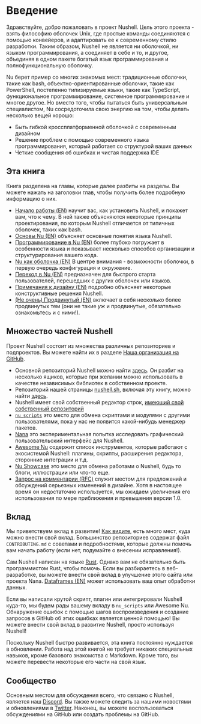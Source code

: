 # Введение

Здравствуйте, добро пожаловать в проект Nushell.
Цель этого проекта - взять философию оболочек Unix, где простые команды соединяются с помощью конвейеров, и адаптировать ее к современному стилю разработки.
Таким образом, Nushell не является ни оболочкой, ни языком программирования, а соединяет в себе и то, и другое, объединяя в одном пакете богатый язык программирования и полнофункциональную оболочку.

Nu берет пример со многих знакомых мест: традиционные оболочки, такие как bash, объектно-ориентированные оболочки, такие как PowerShell, постепенно типизируемые языки, такие как TypeScript, функциональное программирование, системное программирование и многое другое. Но вместо того, чтобы пытаться быть универсальным специалистом, Nu сосредоточила свою энергию на том, чтобы делать несколько вещей хорошо:

- Быть гибкой кроссплатформенной оболочкой с современным дизайном
- Решение проблем с помощью современного языка программирования, который работает со структурой ваших данных
- Четкие сообщения об ошибках и чистая поддержка IDE

## Эта книга

Книга разделена на главы, которые далее разбиты на разделы.
Вы можете нажать на заголовки глав, чтобы получить более подробную информацию о них.

- [Начало работы (EN)](/book/getting_started.md) научит вас, как установить Nushell, и покажет вам, что к чему. В ней также объясняются некоторые принципы проектирования, по которым Nushell отличается от типичных оболочек, таких как bash.
- [Основы Nu (EN)](/book/nu_fundamentals.md) объясняет основные понятия языка Nushell.
- [Программирование в Nu (EN)](/book/programming_in_nu.md) более глубоко погружает в особенности языка и показывает несколько способов организации и структурирования вашего кода.
- [Nu как оболочка (EN)](/book/nu_as_a_shell.md) В центре внимания - возможности оболочки, в первую очередь конфигурация и окружение.
- [Переход в Nu (EN)](/book/coming_to_nu.md) предназначен для быстрого старта пользователей, перешедших с других оболочек или языков.
- [Примечания к дизайну (EN)](/book/design_notes.md) подробно объясняет некоторые конструктивные решения Nushell.
- [(Не очень) Продвинутый (EN)](/book/advanced.md) включает в себя несколько более продвинутых тем (они не такие _уж_ и продвинутые, обязательно ознакомьтесь и с ними!).

## Множество частей Nushell

Проект Nushell состоит из множества различных репозиториев и подпроектов.
Вы можете найти их в разделе [Наша организация на GitHub](https://github.com/nushell).

- Основной репозиторий Nushell можно найти [здесь](https://github.com/nushell/nushell). Он разбит на несколько ящиков, которые при желании можно использовать в качестве независимых библиотек в собственном проекте.
- Репозиторий нашей страницы [nushell.sh](https://www.nushell.sh), включая эту книгу, можно найти [здесь](https://github.com/nushell/nushell.github.io).
- Nushell имеет свой собственный редактор строк, [имеющий свой собственный репозиторий](https://github.com/nushell/reedline)
- [`nu_scripts`](https://github.com/nushell/nu_scripts) это место для обмена скриптами и модулями с другими пользователями, пока у нас не появится какой-нибудь менеджер пакетов.
- [Nana](https://github.com/nushell/nana) это экспериментальная попытка исследовать графический пользовательский интерфейс для Nushell.
- [Awesome Nu](https://github.com/nushell/awesome-nu) содержит список инструментов, которые работают с экосистемой Nushell: плагины, скрипты, расширения редактора, сторонние интеграции и т.д.
- [Nu Showcase](https://github.com/nushell/showcase) это место для обмена работами о Nushell, будь то блоги, иллюстрации или что-то еще.
- [Запрос на комментарии (RFC)](https://github.com/nushell/rfcs) служит местом для предложений и обсуждений серьезных изменений в дизайне. Хотя в настоящее время он недостаточно используется, мы ожидаем увеличения его использования по мере приближения и превышения версии 1.0.

## Вклад

Мы приветствуем вклад в развитие!
[Как видите](#the-many-parts-of-nushell), есть много мест, куда можно внести свой вклад.
Большинство репозиториев содержат файл `CONTRIBUTING.md` с советами и подробностями, которые должны помочь вам начать работу (если нет, подумайте о внесении исправления!).

Сам Nushell написан на языке [Rust](https://www.rust-lang.org).
Однако вам не обязательно быть программистом Rust, чтобы помочь.
Если вы разбираетесь в веб-разработке, вы можете внести свой вклад в улучшение этого сайта или проекта Nana.
[Dataframes (EN)](/book/dataframes.md) может использовать ваш опыт обработки данных.

Если вы написали крутой скрипт, плагин или интегрировали Nushell куда-то, мы будем рады вашему вкладу в `nu_scripts` или Awesome Nu.
Обнаружение ошибок с помощью шагов воспроизведения и создание запросов в GitHub об этих ошибках является ценной помощью!
Вы можете внести свой вклад в развитие Nushell, просто используя Nushell!

Поскольку Nushell быстро развивается, эта книга постоянно нуждается в обновлении.
Работа над этой книгой не требует никаких специальных навыков, кроме базового знакомства с Markdown.
Кроме того, вы можете перевести некоторые его части на свой язык.

## Сообщество

Основным местом для обсуждения всего, что связано с Nushell, является наш [Discord](https://discord.com/invite/NtAbbGn).
Вы также можете следить за нашими новостями и обновлениями в [Twitter](https://twitter.com/nu_shell).
Наконец, вы можете воспользоваться обсуждениями на GitHub или создать проблемы на GitHub.
